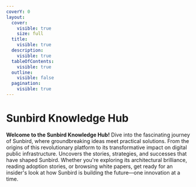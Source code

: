 ```yaml
---
coverY: 0
layout:
  cover:
    visible: true
    size: full
  title:
    visible: true
  description:
    visible: true
  tableOfContents:
    visible: true
  outline:
    visible: false
  pagination:
    visible: true
---
```


# Sunbird Knowledge Hub

**Welcome to the Sunbird Knowledge Hub!** Dive into the fascinating journey of Sunbird, where groundbreaking ideas meet practical solutions. From the origins of this revolutionary platform to its transformative impact on digital public infrastructure. Uncovers the stories, strategies, and successes that have shaped Sunbird. Whether you're exploring its architectural brilliance, reading adoption stories, or browsing white papers, get ready for an insider's look at how Sunbird is building the future—one innovation at a time.
